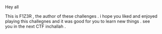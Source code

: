 Hey all

This is F1Z3R , the author of these challenges .
i hope you liked and enjoyed playing this challegnes and it was good for you to learn new things . see you in the next CTF inchallah .
 
